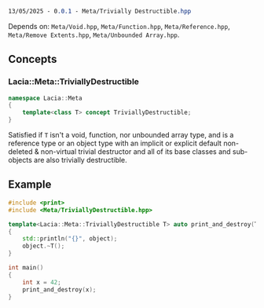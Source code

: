 ```css
13/05/2025 - 0.0.1 - Meta/Trivially Destructible.hpp
```

Depends on: ``Meta/Void.hpp``, ``Meta/Function.hpp``, ``Meta/Reference.hpp``, ``Meta/Remove Extents.hpp``, ``Meta/Unbounded Array.hpp``.


## Concepts

### Lacia::Meta::TriviallyDestructible

```cpp
namespace Lacia::Meta
{
	template<class T> concept TriviallyDestructible;
}
```

Satisfied if ``T`` isn't a void, function, nor unbounded array type, and is a reference type or an object type with an implicit or explicit default non-deleted & non-virtual trivial destructor and all of its base classes and sub-objects are also trivially destructible.


## Example

```cpp
#include <print>
#include <Meta/TriviallyDestructible.hpp>

template<Lacia::Meta::TriviallyDestructible T> auto print_and_destroy(T& object) noexcept -> void
{
	std::println("{}", object);
	object.~T();
}

int main()
{
	int x = 42;
	print_and_destroy(x);
}
```